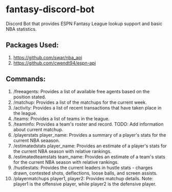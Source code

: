 # fantasy-discord-bot
 Discord Bot that provides ESPN Fantasy League lookup support and basic NBA statistics.
## Packages Used:
1. https://github.com/swar/nba_api
2. https://github.com/cwendt94/espn-api
## Commands:
1. /freeagents:
Provides a list of available free agents based on the position stated.
2. /matchup:
Provides a list of the matchups for the current week.
3. /activity:
Provides a list of recent transactions that have taken place in the league.
4. /teams:
Provides a list of teams in the league.
4. /teaminfo:
Provides a team's roster and record.
TODO: Add information about current matchup.
5. /playerstats player_name:
Provides a summary of a player's stats for the current NBA seaason.
6. /estimatedstats player_name:
Provides an estimate of a player's stats for the current NBA season with relative rankings.
7. /estimatedteamstats team_name:
Provides an estimate of a team's stats for the current NBA season with relative rankings.
8. /hustlestats:
Provides the current leaders in hustle stats - charges drawn, contested shots, deflections, loose balls, and screen assists.
9. /playermatchups player1, player2:
Provides matchup details. Note: player1 is the offensive player, while player2 is the defensive player.


